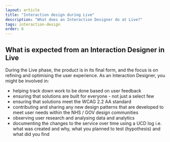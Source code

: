 ```yaml
---
layout: article
title: "Interaction design during Live"
description: "What does an Interaction Designer do at Live?"
tags: interaction-design
order: 6
---
```


## What is expected from an Interaction Designer in Live

During the Live phase, the product is in its final form, and the focus is on refining and optimising the user experience. As an Interaction Designer, you might be involved in:

- helping track down work to be done based on user feedback
- ensuring that solutions are built for everyone - not just a select few
- ensuring that solutions meet the WCAG 2.2 AA standard
- contributing and sharing any new design patterns that are developed to meet user needs within the NHS / GOV design communities
- observing user research and analysing data and analytics
- documenting the changes to the service over time using a UCD log i.e. what was created and why, what you planned to test (hypothesis) and what did you find